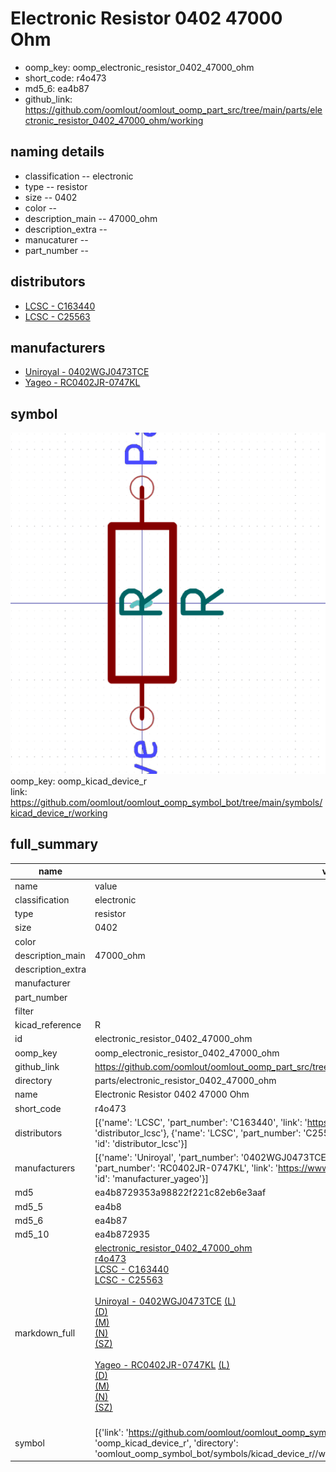 # Electronic Resistor 0402 47000 Ohm

  
* oomp_key: oomp_electronic_resistor_0402_47000_ohm 
* short_code: r4o473
* md5_6: ea4b87  
* github_link: https://github.com/oomlout/oomlout_oomp_part_src/tree/main/parts/electronic_resistor_0402_47000_ohm/working  
## naming details
* classification -- electronic
* type -- resistor
* size -- 0402
* color -- 
* description_main -- 47000_ohm
* description_extra -- 
* manucaturer -- 
* part_number -- 

## distributors
* [LCSC - C163440](https://lcsc.com/product-detail/C163440.html)  
* [LCSC - C25563](https://lcsc.com/product-detail/C25563.html)  

## manufacturers
* [Uniroyal - 0402WGJ0473TCE]()  
* [Yageo - RC0402JR-0747KL](https://www.yageo.com/en/Chart/Download/pdf/RC0402JR-0747KL)  

## symbol

![](symbol/0/working/working_600.png)  
oomp_key: oomp_kicad_device_r  
link: https://github.com/oomlout/oomlout_oomp_symbol_bot/tree/main/symbols/kicad_device_r/working  


## full_summary
| name | value | 
| --- | --- | 
| name | value | 
| classification | electronic | 
| type | resistor | 
| size | 0402 | 
| color |  | 
| description_main | 47000_ohm | 
| description_extra |  | 
| manufacturer |  | 
| part_number |  | 
| filter |  | 
| kicad_reference | R | 
| id | electronic_resistor_0402_47000_ohm | 
| oomp_key | oomp_electronic_resistor_0402_47000_ohm | 
| github_link | https://github.com/oomlout/oomlout_oomp_part_src/tree/main/parts/electronic_resistor_0402_47000_ohm/working | 
| directory | parts/electronic_resistor_0402_47000_ohm | 
| name | Electronic Resistor 0402 47000 Ohm | 
| short_code | r4o473 | 
| distributors | [{'name': 'LCSC', 'part_number': 'C163440', 'link': 'https://lcsc.com/product-detail/C163440.html', 'id': 'distributor_lcsc'}, {'name': 'LCSC', 'part_number': 'C25563', 'link': 'https://lcsc.com/product-detail/C25563.html', 'id': 'distributor_lcsc'}] | 
| manufacturers | [{'name': 'Uniroyal', 'part_number': '0402WGJ0473TCE', 'link': '', 'id': 'manufacturer_uniroyal'}, {'name': 'Yageo', 'part_number': 'RC0402JR-0747KL', 'link': 'https://www.yageo.com/en/Chart/Download/pdf/RC0402JR-0747KL', 'id': 'manufacturer_yageo'}] | 
| md5 | ea4b8729353a98822f221c82eb6e3aaf | 
| md5_5 | ea4b8 | 
| md5_6 | ea4b87 | 
| md5_10 | ea4b872935 | 
| markdown_full | [electronic_resistor_0402_47000_ohm](https://github.com/oomlout/oomlout_oomp_part_src/tree/main/parts/electronic_resistor_0402_47000_ohm/working)<br>[r4o473](https://github.com/oomlout/oomlout_oomp_part_src/tree/main/parts/electronic_resistor_0402_47000_ohm/working)<br>[LCSC - C163440<br>](https://lcsc.com/product-detail/C163440.html)[LCSC - C25563<br>](https://lcsc.com/product-detail/C25563.html)<br>[Uniroyal - 0402WGJ0473TCE]() [(L)<br>](https://www.lcsc.com/search?q=0402WGJ0473TCE)[(D)<br>](https://www.digikey.com/en/products?,keywords=0402WGJ0473TCE)[(M)<br>](https://www.mouser.com/Search/Refine?Keyword=0402WGJ0473TCE)[(N)<br>](https://www.newark.com/search?st=0402WGJ0473TCE)[(SZ)<br>](https://so.szlcsc.com/global.html?k=0402WGJ0473TCE)<br>[Yageo - RC0402JR-0747KL](https://www.yageo.com/en/Chart/Download/pdf/RC0402JR-0747KL) [(L)<br>](https://www.lcsc.com/search?q=RC0402JR-0747KL)[(D)<br>](https://www.digikey.com/en/products?,keywords=RC0402JR-0747KL)[(M)<br>](https://www.mouser.com/Search/Refine?Keyword=RC0402JR-0747KL)[(N)<br>](https://www.newark.com/search?st=RC0402JR-0747KL)[(SZ)<br>](https://so.szlcsc.com/global.html?k=RC0402JR-0747KL)<br> | 
| symbol | [{'link': 'https://github.com/oomlout/oomlout_oomp_symbol_bot/tree/main/symbols/kicad_device_r', 'oomp_key': 'oomp_kicad_device_r', 'directory': 'oomlout_oomp_symbol_bot/symbols/kicad_device_r//working/working.kicad_sym'}] | 
